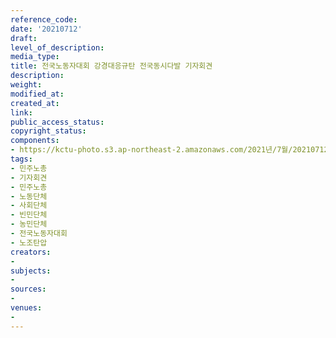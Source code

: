 ```yaml
---
reference_code: 
date: '20210712'
draft: 
level_of_description: 
media_type: 
title: 전국노동자대회 강경대응규탄 전국동시다발 기자회견
description: 
weight: 
modified_at: 
created_at: 
link: 
public_access_status: 
copyright_status: 
components:
- https://kctu-photo.s3.ap-northeast-2.amazonaws.com/2021년/7월/20210712-전국노동자대회+강경대응규탄+전국동시다발+기자회견_민주노총_기자회견_민주노총_노동단체_사회단체_빈민단체_농민단체_전국노동자대회_노조탄압/_1D20352.jpg
tags:
- 민주노총
- 기자회견
- 민주노총
- 노동단체
- 사회단체
- 빈민단체
- 농민단체
- 전국노동자대회
- 노조탄압
creators:
- 
subjects:
- 
sources:
- 
venues:
- 
---
```

